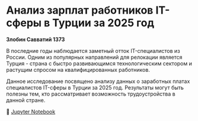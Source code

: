 # Анализ зарплат работников IT-сферы в Турции за 2025 год
**Злобин Савватий 1373**

В последние годы наблюдается заметный отток IT-специалистов из России.
Одним из популярных направлений для релокации является Турция - страна с быстро развивающимся технологическим сектором и растущим спросом на квалифицированных работников.

Данное исследование посвящено анализу данных о заработных платах специалистов IT-сферы в Турции за 2025 год.
Результаты могут быть полезны тем, кто рассматривает возможность трудоустройства в данной стране.

📓 [Jupyter Notebook](IT-salary-in-Turkey.ipynb)
